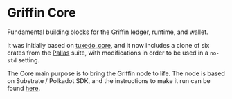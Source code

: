# Griffin Core

Fundamental building blocks for the Griffin ledger, runtime, and wallet.

It was initially based on [tuxedo_core](https://off-narrative-labs.github.io/Tuxedo/tuxedo_core/index.html), and it now includes a clone of six crates from the [Pallas](https://github.com/txpipe/pallas) suite, with modifications in order to be used in a `no-std` setting.

The Core main purpose is to bring the Griffin node to life. The node is based on Substrate / Polkadot SDK, and the instructions to make it run can be found [here](https://github.com/txpipe/griffin/tree/main?tab=readme-ov-file#griffin).
